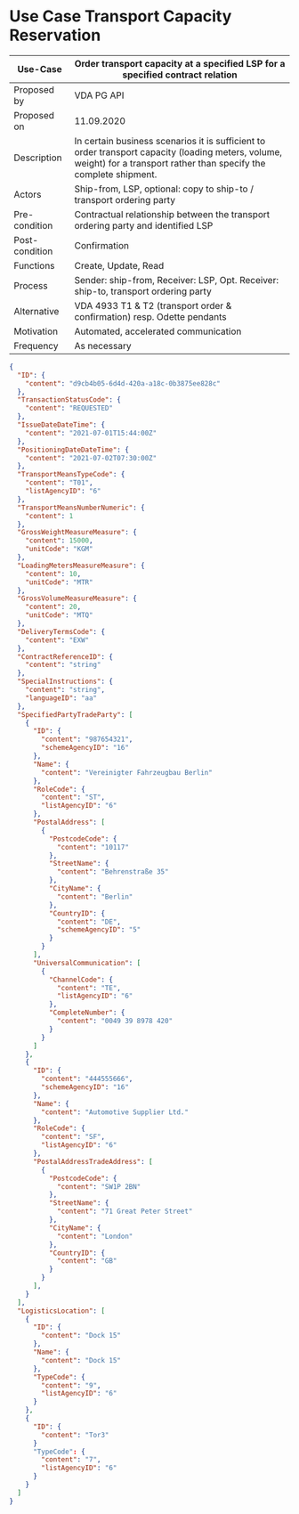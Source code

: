 # Use Case Transport Capacity Reservation
Use-Case |	Order transport capacity at a specified LSP for a specified contract relation  
---------|--------------------------------------------------------------------------------
Proposed by|	VDA PG API          
Proposed on|	11.09.2020         
Description|	In certain business scenarios it is sufficient to order transport capacity (loading meters, volume, weight) for a transport rather than specify the complete shipment.     
Actors|	Ship-from, LSP, optional: copy to ship-to / transport ordering party        
Pre-condition|	Contractual relationship between the transport ordering party and identified LSP    
Post-condition|	Confirmation      
Functions|	Create, Update, Read    
Process|	Sender: ship-from, Receiver: LSP,	Opt. Receiver: ship-to, transport ordering party    
Alternative|	VDA 4933 T1 & T2 (transport order & confirmation)  resp. Odette pendants     
Motivation |	Automated, accelerated communication    
Frequency|	As necessary      
```JSON
{
  "ID": {
    "content": "d9cb4b05-6d4d-420a-a18c-0b3875ee828c"
  },
  "TransactionStatusCode": {
    "content": "REQUESTED"
  },
  "IssueDateDateTime": {
    "content": "2021-07-01T15:44:00Z"
  },
  "PositioningDateDateTime": {
    "content": "2021-07-02T07:30:00Z"
  },
  "TransportMeansTypeCode": {
    "content": "T01",
    "listAgencyID": "6"
  },
  "TransportMeansNumberNumeric": {
    "content": 1
  },
  "GrossWeightMeasureMeasure": {
    "content": 15000,
    "unitCode": "KGM"
  },
  "LoadingMetersMeasureMeasure": {
    "content": 10,
    "unitCode": "MTR"
  },
  "GrossVolumeMeasureMeasure": {
    "content": 20,
    "unitCode": "MTQ"
  },
  "DeliveryTermsCode": {
    "content": "EXW"
  },
  "ContractReferenceID": {
    "content": "string"
  },
  "SpecialInstructions": {
    "content": "string",
    "languageID": "aa"
  },
  "SpecifiedPartyTradeParty": [
    {
      "ID": {
        "content": "987654321",
        "schemeAgencyID": "16"
      },
      "Name": {
        "content": "Vereinigter Fahrzeugbau Berlin"
      },
      "RoleCode": {
        "content": "ST",
        "listAgencyID": "6"
      },
      "PostalAddress": [
        {
          "PostcodeCode": {
            "content": "10117"
          },
          "StreetName": {
            "content": "Behrenstraße 35"
          },
          "CityName": {
            "content": "Berlin"
          },
          "CountryID": {
            "content": "DE",
            "schemeAgencyID": "5"
          }
        }
      ],
      "UniversalCommunication": [
        {
          "ChannelCode": {
            "content": "TE",
            "listAgencyID": "6"
          },
          "CompleteNumber": {
            "content": "0049 39 8978 420"
          }
        }
      ]
    },
    {
      "ID": {
        "content": "444555666",
        "schemeAgencyID": "16"
      },
      "Name": {
        "content": "Automotive Supplier Ltd."
      },
      "RoleCode": {
        "content": "SF",
        "listAgencyID": "6"
      },
      "PostalAddressTradeAddress": [
        {
          "PostcodeCode": {
            "content": "SW1P 2BN"
          },
          "StreetName": {
            "content": "71 Great Peter Street"
          },
          "CityName": {
            "content": "London"
          },
          "CountryID": {
            "content": "GB"
          }
        }
      ],
    }
  ],
  "LogisticsLocation": [
    {
      "ID": {
        "content": "Dock 15"
      },
      "Name": {
        "content": "Dock 15"
      },
      "TypeCode": {
        "content": "9",
        "listAgencyID": "6"
      }
    },
    {
      "ID": {
        "content": "Tor3"
      }
      "TypeCode": {
        "content": "7",
        "listAgencyID": "6"
      }
    }
  ]
}
```   

